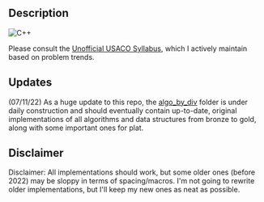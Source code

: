 ## Description

![C++](https://img.shields.io/badge/c++-%2300599C.svg?style=for-the-badge&logo=c%2B%2B&logoColor=white)

Please consult the [Unofficial USACO Syllabus](https://www.overleaf.com/read/fktckfprxyxn), which I actively maintain based on problem trends. 

## Updates

(07/11/22) As a huge update to this repo, the [algo_by_div](https://github.com/Aryansh-S/USACO/tree/main/algo_by_div) folder is under daily construction and should eventually contain up-to-date, original implementations of all algorithms and data structures from bronze to gold, along with some important ones for plat. 

## Disclaimer

Disclaimer: All implementations should work, but some older ones (before 2022) may be sloppy in terms of spacing/macros. I'm not going to rewrite older implementations, but I'll keep my new ones as neat as possible.

